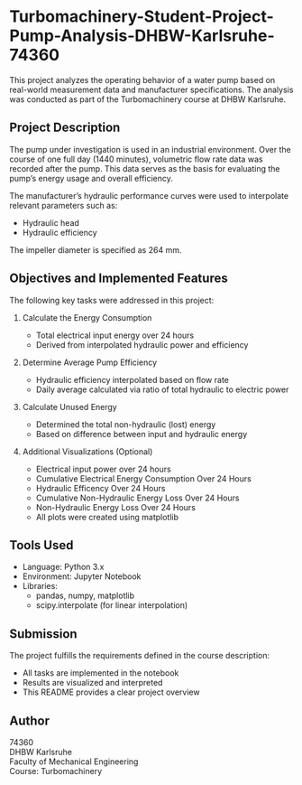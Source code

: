 # Turbomachinery-Student-Project-Pump-Analysis-DHBW-Karlsruhe-74360

This project analyzes the operating behavior of a water pump based on real-world measurement data and manufacturer specifications. The analysis was conducted as part of the Turbomachinery course at DHBW Karlsruhe.

## Project Description

The pump under investigation is used in an industrial environment. Over the course of one full day (1440 minutes), volumetric flow rate data was recorded after the pump. This data serves as the basis for evaluating the pump’s energy usage and overall efficiency.

The manufacturer’s hydraulic performance curves were used to interpolate relevant parameters such as:
- Hydraulic head
- Hydraulic efficiency

The impeller diameter is specified as 264 mm.

## Objectives and Implemented Features

The following key tasks were addressed in this project:

1. Calculate the Energy Consumption  
   - Total electrical input energy over 24 hours  
   - Derived from interpolated hydraulic power and efficiency

2. Determine Average Pump Efficiency  
   - Hydraulic efficiency interpolated based on flow rate  
   - Daily average calculated via ratio of total hydraulic to electric power

3. Calculate Unused Energy  
   - Determined the total non-hydraulic (lost) energy  
   - Based on difference between input and hydraulic energy

4. Additional Visualizations (Optional)  
   - Electrical input power over 24 hours  
   - Cumulative Electrical Energy Consumption Over 24 Hours  
   - Hydraulic Efficency Over 24 Hours
   - Cumulative Non-Hydraulic Energy Loss Over 24 Hours
   - Non-Hydraulic Energy Loss Over 24 Hours
   - All plots were created using matplotlib

## Tools Used

- Language: Python 3.x
- Environment: Jupyter Notebook
- Libraries:
  - pandas, numpy, matplotlib
  - scipy.interpolate (for linear interpolation)

## Submission

The project fulfills the requirements defined in the course description:

- All tasks are implemented in the notebook
- Results are visualized and interpreted
- This README provides a clear project overview

## Author

74360  
DHBW Karlsruhe  
Faculty of Mechanical Engineering  
Course: Turbomachinery



